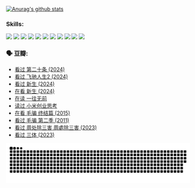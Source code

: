 
[![Anurag's github stats](https://github-readme-stats.vercel.app/api?username=w940853815)](https://github.com/anuraghazra/github-readme-stats)

### Skills:

<code><img height="32" src="https://cdn.jsdelivr.net/npm/simple-icons@v5/icons/python.svg"></code>
<code><img height="32" src="https://cdn.jsdelivr.net/npm/simple-icons@v5/icons/javascript.svg"></code>
<code><img height="32" src="https://cdn.jsdelivr.net/npm/simple-icons@v5/icons/django.svg"></code>
<code><img height="32" src="https://cdn.jsdelivr.net/npm/simple-icons@v5/icons/flask.svg"></code>
<code><img height="32" src="https://cdn.jsdelivr.net/npm/simple-icons@v5/icons/vuetify.svg"></code>
<code><img height="32" src="https://cdn.jsdelivr.net/npm/simple-icons@v5/icons/git.svg"></code>
<code><img height="32" src="https://cdn.jsdelivr.net/npm/simple-icons@v5/icons/docker.svg"></code>
<code><img height="32" src="https://cdn.jsdelivr.net/npm/simple-icons@v5/icons/postgresql.svg"></code>
<code><img height="32" src="https://cdn.jsdelivr.net/npm/simple-icons@v5/icons/elasticsearch.svg"></code>
<code><img height="32" src="https://cdn.jsdelivr.net/npm/simple-icons@v5/icons/macos.svg"></code>
<code><img height="32" src="https://cdn.jsdelivr.net/npm/simple-icons@v5/icons/linux.svg"></code>

### 🗣 豆瓣:

<!-- DOUBAN-ACTIVITIES:START -->
- [看过 第二十条‎ (2024)](https://www.douban.com/people/136069238/status/4618624208/?_i=16685580)
- [看过 飞驰人生2‎ (2024)](https://www.douban.com/people/136069238/status/4616048805/?_i=16685580)
- [看过 新生‎ (2024)](https://www.douban.com/people/136069238/status/4612373431/?_i=16685580)
- [在看 新生‎ (2024)](https://www.douban.com/people/136069238/status/4607441062/?_i=16685580)
- [在读 一往无前](https://www.douban.com/people/136069238/status/4590507310/?_i=16685580)
- [读过 小米创业思考](https://www.douban.com/people/136069238/status/4590506983/?_i=16685580)
- [在看 毛骗 终结篇‎ (2015)](https://www.douban.com/people/136069238/status/4581971924/?_i=16685580)
- [看过 毛骗 第二季‎ (2011)](https://www.douban.com/people/136069238/status/4581971810/?_i=16685580)
- [看过 周处除三害 周處除三害‎ (2023)](https://www.douban.com/people/136069238/status/4575646701/?_i=16685580)
- [看过 三体‎ (2023)](https://www.douban.com/people/136069238/status/4574263039/?_i=16685580)
<!-- DOUBAN-ACTIVITIES:END -->


![Snake animation](https://raw.githubusercontent.com/w940853815/w940853815/output/github-contribution-grid-snake.svg)

<!--
**w940853815/w940853815** is a ✨ _special_ ✨ repository because its `README.md` (this file) appears on your GitHub profile.

Here are some ideas to get you started:

- 🔭 I’m currently working on ...
- 🌱 I’m currently learning ...
- 👯 I’m looking to collaborate on ...
- 🤔 I’m looking for help with ...
- 💬 Ask me about ...
- 📫 How to reach me: ...
- 😄 Pronouns: ...
- ⚡ Fun fact: ...
-->
